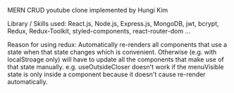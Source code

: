 MERN CRUD youtube clone implemented by Hungi Kim

Library / Skills used:
React.js, Node.js, Express.js, MongoDB, jwt, bcrypt, Redux, Redux-Toolkit, styled-components, react-router-dom ...


Reason for using redux:
    Automatically re-renders all components that use a state when that state changes which is convenient. Otherwise (e.g. with localStroage only) will have to update all the components that make use of that state manually.
    e.g. useOutsideCloser doesn't work if the menuVisible state is only inside a component because it doesn't cause re-render automatically.
    
